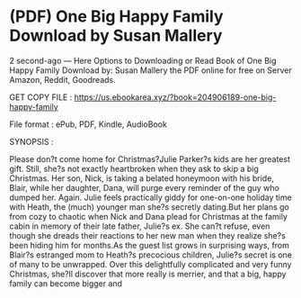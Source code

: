 # (PDF) One Big Happy Family Download by Susan Mallery

2 second-ago — Here Options to Downloading or Read Book of One Big Happy Family Download by: Susan Mallery the PDF online for free on Server Amazon, Reddit, Goodreads.

GET COPY FILE : https://us.ebookarea.xyz/?book=204906189-one-big-happy-family

File format : ePub, PDF, Kindle, AudioBook

SYNOPSIS :

Please don?t come home for Christmas?Julie Parker?s kids are her greatest gift. Still, she?s not exactly heartbroken when they ask to skip a big Christmas. Her son, Nick, is taking a belated honeymoon with his bride, Blair, while her daughter, Dana, will purge every reminder of the guy who dumped her. Again. Julie feels practically giddy for one-on-one holiday time with Heath, the (much) younger man she?s secretly dating.But her plans go from cozy to chaotic when Nick and Dana plead for Christmas at the family cabin in memory of their late father, Julie?s ex. She can?t refuse, even though she dreads their reactions to her new man when they realize she?s been hiding him for months.As the guest list grows in surprising ways, from Blair?s estranged mom to Heath?s precocious children, Julie?s secret is one of many to be unwrapped. Over this delightfully complicated and very funny Christmas, she?ll discover that more really is merrier, and that a big, happy family can become bigger and

